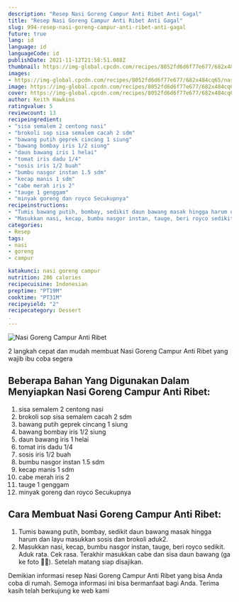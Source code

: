 ```yaml
---
description: "Resep Nasi Goreng Campur Anti Ribet Anti Gagal"
title: "Resep Nasi Goreng Campur Anti Ribet Anti Gagal"
slug: 994-resep-nasi-goreng-campur-anti-ribet-anti-gagal
future: true
lang: id
language: id
languageCode: id
publishDate: 2021-11-12T21:58:51.088Z 
thumbnail: https://img-global.cpcdn.com/recipes/8052fd6d6f77e677/682x484cq65/nasi-goreng-campur-anti-ribet-foto-resep-utama.png
images:
- https://img-global.cpcdn.com/recipes/8052fd6d6f77e677/682x484cq65/nasi-goreng-campur-anti-ribet-foto-resep-utama.png
image: https://img-global.cpcdn.com/recipes/8052fd6d6f77e677/682x484cq65/nasi-goreng-campur-anti-ribet-foto-resep-utama.png
cover: https://img-global.cpcdn.com/recipes/8052fd6d6f77e677/682x484cq65/nasi-goreng-campur-anti-ribet-foto-resep-utama.png
author: Keith Hawkins
ratingvalue: 5
reviewcount: 13
recipeingredient:
- "sisa semalem 2 centong nasi"
- "brokoli sop sisa semalem cacah 2 sdm"
- "bawang putih geprek cincang 1 siung"
- "bawang bombay iris 1/2 siung"
- "daun bawang iris 1 helai"
- "tomat iris dadu 1/4"
- "sosis iris 1/2 buah"
- "bumbu nasgor instan 1.5 sdm"
- "kecap manis 1 sdm"
- "cabe merah iris 2"
- "tauge 1 genggam"
- "minyak goreng dan royco Secukupnya"
recipeinstructions:
- "Tumis bawang putih, bombay, sedikit daun bawang masak hingga harum dan layu masukkan sosis dan brokoli aduk2."
- "Masukkan nasi, kecap, bumbu nasgor instan, tauge, beri royco sedikit. Aduk rata. Cek rasa. Terakhir masukkan cabe dan sisa daun bawang (ga ke foto ✌🏻). Setelah matang siap disajikan."
categories:
- Resep
tags:
- nasi
- goreng
- campur

katakunci: nasi goreng campur 
nutrition: 286 calories
recipecuisine: Indonesian
preptime: "PT19M"
cooktime: "PT31M"
recipeyield: "2"
recipecategory: Dessert
. 
---
```



![Nasi Goreng Campur Anti Ribet](https://img-global.cpcdn.com/recipes/8052fd6d6f77e677/682x484cq65/nasi-goreng-campur-anti-ribet-foto-resep-utama.png)

2 langkah cepat dan mudah membuat  Nasi Goreng Campur Anti Ribet yang wajib ibu coba segera

<!--inarticleads1-->

## Beberapa Bahan Yang Digunakan Dalam Menyiapkan Nasi Goreng Campur Anti Ribet:

1. sisa semalem 2 centong nasi
1. brokoli sop sisa semalem cacah 2 sdm
1. bawang putih geprek cincang 1 siung
1. bawang bombay iris 1/2 siung
1. daun bawang iris 1 helai
1. tomat iris dadu 1/4
1. sosis iris 1/2 buah
1. bumbu nasgor instan 1.5 sdm
1. kecap manis 1 sdm
1. cabe merah iris 2
1. tauge 1 genggam
1. minyak goreng dan royco Secukupnya



<!--inarticleads2-->

## Cara Membuat Nasi Goreng Campur Anti Ribet:

1. Tumis bawang putih, bombay, sedikit daun bawang masak hingga harum dan layu masukkan sosis dan brokoli aduk2.
1. Masukkan nasi, kecap, bumbu nasgor instan, tauge, beri royco sedikit. Aduk rata. Cek rasa. Terakhir masukkan cabe dan sisa daun bawang (ga ke foto ✌🏻). Setelah matang siap disajikan.




Demikian informasi  resep Nasi Goreng Campur Anti Ribet   yang bisa Anda coba di rumah. Semoga informasi ini bisa bermanfaat bagi Anda. Terima kasih telah berkujung ke web kami
